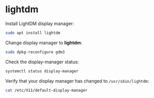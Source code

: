 # lightdm

Install LightDM display manager:
```bash
sudo apt install lightdm
```

Change display manager to **lightdm**:
```bash
sudo dpkg-reconfigure gdm3
```

Check the display-manager status:
```bash
systemctl status display-manager
```

Verify that your display manager has changed to `/usr/sbin/lightdm`:
```bash
cat /etc/X11/default-display-manager
```
